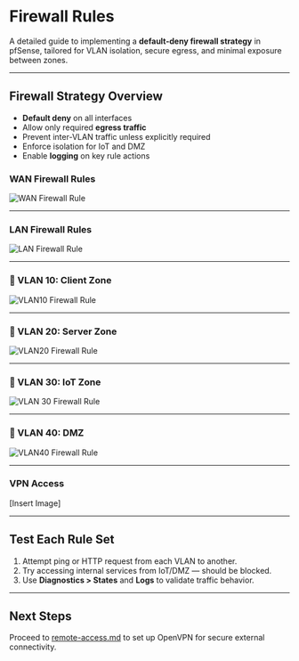 # Firewall Rules

A detailed guide to implementing a **default-deny firewall strategy** in pfSense, tailored for VLAN isolation, secure egress, and minimal exposure between zones.

---

## Firewall Strategy Overview

- **Default deny** on all interfaces
- Allow only required **egress traffic**
- Prevent inter-VLAN traffic unless explicitly required
- Enforce isolation for IoT and DMZ
- Enable **logging** on key rule actions

### WAN Firewall Rules
![WAN Firewall Rule](https://github.com/user-attachments/assets/04df3d53-9019-421e-a096-8ae57270f303)

---

### LAN Firewall Rules
![LAN Firewall Rule](https://github.com/user-attachments/assets/c0db0723-884d-4545-9457-f90b22cc8f07)

---

### 🔹 VLAN 10: Client Zone
![VLAN10 Firewall Rule](https://github.com/user-attachments/assets/97f42ff1-bc72-4fd0-82f0-f584d1c69e76)

---

### 🔹 VLAN 20: Server Zone
![VLAN20 Firewall Rule](https://github.com/user-attachments/assets/36641cfb-dcbe-434c-b253-96b69516439e)

---

### 🔹 VLAN 30: IoT Zone
![VLAN 30 Firewall Rule](https://github.com/user-attachments/assets/0d70363f-f280-498a-84b2-06bbf4074a85)

---


### 🔹 VLAN 40: DMZ
![VLAN40 Firewall Rule](https://github.com/user-attachments/assets/b44f15e0-778c-4a6c-9e0e-2541e67a3e4f)

---

### VPN Access
[Insert Image]

---

## Test Each Rule Set

1. Attempt ping or HTTP request from each VLAN to another.
2. Try accessing internal services from IoT/DMZ — should be blocked.
3. Use **Diagnostics > States** and **Logs** to validate traffic behavior.

---

## Next Steps

Proceed to [remote-access.md](./remote-access.md) to set up OpenVPN for secure external connectivity.
